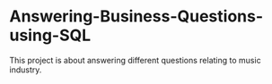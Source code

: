 # Answering-Business-Questions-using-SQL
This project is about answering different questions relating to music industry.
